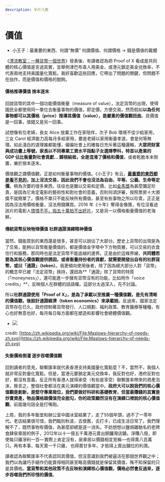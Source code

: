 ```yaml
---
description: 半斤八兩
---
```


# 價值

* 小王子：最重要的東西、何謂“無價” 何謂價值、何謂價格 -&gt; 錢是價值的載體

《[漂流教室：一種貨幣一個世界](https://matters.news/@ckxpress/%E6%BC%82%E6%B5%81%E6%95%99%E5%AE%A4-%E4%B8%80%E7%A8%AE%E8%B2%A8%E5%B9%A3%E4%B8%80%E5%80%8B%E4%B8%96%E7%95%8C-zdpuB2RUF5qZpGjMfBMsHD37AWTg863XskHo3hMriGXPGV61s)》發表後，有讀者認為把 Proof of X 看成是共同體的核心價值是言過其實，並舉例津巴布韋人用美金，或港元鎖定美金兌換率，不代表兩地支持美國量化寬鬆。我好喜歡這些回應，它帶出了問題的關鍵，但問題不在拙作，而是價值和價格的脫鉤。

#### 價格推導價值 捨本逐末

回說貨幣的其中一個功能價值衡量（measure of value），法定貨幣的出現，使得國民全都使用同一單位去衡量事物的價值，即定價，方便交易。然而假如**以為任何事物都可以其價格（price）推導其價值（value），是嚴重的價值觀扭曲**。具價值是一回事，值錢又是另一回事。

試想像有位老婦，長女 Alice 放棄工作在家陪伴，次子 Bob 環境不佳少給家用，三女 Carol 經濟能力高每月多給家用，要是老婦以家用衡量孝道，會是何等無理。如此淺白的道理誰都能懂，偏偏社會上的確每日充斥著這種邏輯，**大眾把財富與成功畫上等號，家長以不同專業工資水平指點子女選擇學科，特首以產業的 GDP 佔比衡量對社會貢獻… 歸根結柢，全是混淆了價格和價值**，或者乾脆本末倒置，樂於捨本逐末。

價值觀之謂價值觀，正是如何衡量事物的價值。《小王子》有云，[**最重要的東西都是看不見的**](https://activity.books.com.tw/everylettermatters/sentence/search?keyword=%E5%AE%89%E6%9D%B1%E5%B0%BC%EF%BC%8E%E8%81%96%E4%BF%AE%E4%BC%AF%E9%87%8C)**，加上沒法交易，因此我們不會也沒法為自由、平等、公義、生命等定價**。稍為次要的很多東西，往往也是難以交易和定價，比如[金馬獎](https://www.thenewslens.com/feature/2019-golden-horse-film-festival/127916)為甚麼彌足珍貴，是因為它肯定電影的藝術性和對社會的意義，否則何須評審，按照票房十大頒獎不就簡單了。價格不單只不能反映所有價值，甚至有些事物之所以珍貴，正正是因為沒法用價格衡量，沒法用錢購買。2016 年《十年》奪得金像獎，有位沒看過該片的電影人[憤憤不平，指五十萬拍不出好片](https://news.mingpao.com/ins/%E6%B8%AF%E8%81%9E/article/20160404/s00001/1459772124196/%E7%A8%B1%E6%9C%AA%E7%9C%8B%E9%81%8E%E3%80%8A%E5%8D%81%E5%B9%B4%E3%80%8B-%E9%BB%83%E7%99%BE%E9%B3%B4%E8%A9%95%E7%8D%B2%E7%8D%8E%E6%98%AF%E3%80%8C%E7%AC%91%E8%A9%B1%E3%80%8D-%E3%80%8C%E6%A5%B5%E5%A4%A7%E9%8C%AF%E8%AA%A4%E3%80%8D-%E4%BB%A4%E9%A6%99%E6%B8%AF%E9%9B%BB%E5%BD%B1%E5%80%92%E9%80%80%E5%8D%81%E5%B9%B4)，又是另一以價格衡量價值的老海鮮。

#### 傳統貨幣反映物理價值 社群通證**演繹**精神價值

當然，錢能買到的東西還是很多，甚至可以說佔了大部分。歷史上貨幣的出現是為了交易，能夠以貨幣衡量價值的，都是價值金字塔中下方物質層，可以交易的衣食住行和服務，那同時也是法定貨幣不能逾越的邊界。正是由於這條界線，**共同體若要為其核心價值觀提供誘因，或者衡量持份者的貢獻，就需要開發出自有的社群貨幣，或曰「通證」（token）**。我更傾向使用後者，除了因為絕大部分人對「貨幣」的概念早已被「法定貨幣」挾持，還因為**「通證」除了貨幣的特質（「moneyness」），還可能進一步擁有貨幣沒有的功能，比如用作「voice credits」**，反映個人在群體的話語權。這部分太過深入，先不討論。

所以**社群通證使用「Proof of X」，是為了承載以至推廣一種價值觀，是先有清晰的價值觀，後設計通證經濟（token economics）來承載她**。反過來，國家法定貨幣存在已久，政府控制著貨幣發行、人口規劃、福利政策、教育醫療等種種，有心也好無意也好，每月每日每方面都在塑造和影響社會總體價值觀。

* ![](https://ckxpress.com/wp-content/uploads/sites/8/2020/01/1024px-Maslows-hierarchy-of-needs-zh.svg_.png)

credit: [https://zh.wikipedia.org/wiki/File:Maslows-hierarchy-of-needs-zh.svg](https://zh.wikipedia.org/wiki/File:Maslows-hierarchy-of-needs-zh.svg)

#### **失衡價格倒灌 逐步吞噬價值觀**

回到讀者的意見，聯繫匯率就代表香港支持美國量化寬鬆麼？不，當然不，我個人就非常反對量化寬鬆。但是，當港元要鎖定美元兌換率，我反對也好，港府反對也好，都沒有意義，反正所有香港人就得承受（有些是享受）聯繫匯率帶來的資產泡沫，換言之，整個社會都活在美元演繹的價值觀當中。**政府大可以說我們的核心價值觀是創新，是堅守專業崗位，我們要做好科研和基礎教育，但當最賺錢的其實是炒賣資產，物品價格跟價值完全脫勾，你的政策顯然沒有在演繹口裡說的核心價值觀**，前面幾句話全是打嘴砲。

上周，我的多年飯堂和辦公室中國冰室結業了，走了55個年頭，過不了一零年代。老店結業很可惜，我們臨別秋波，去懷舊，去打卡，已成生活日常了。我們理解不了，既然事物有價值，為甚麼卻總是逐一消失。不妨想想以鹽焗雞馳名的老牌食肆泉章居的例子，2012年以十一億五千萬港元賣出銅鑼灣店鋪，淨賺八億，即使每只雞淨利一百— 實際上肯定沒有，泉章居以價錢相宜見稱 —也得賣八百萬只。再有本事，每天賣一千只雞，  也得賣廿多年，才抵得上賣出鋪位的利潤。

讀者認為聯繫匯率不代表認同其價值，但沒意識到我們被逼活在那個世界觀之中；我們以為讓巧手細作仍能賣得相同甚至略高價錢就是保留其價值，殊不知保留的只是其價格。**當貨幣和其他政策不去反映和演繹核心價值觀，價格必然會反過來，逐步吞噬我們所珍惜的價值**。

